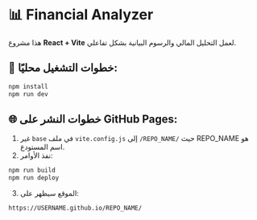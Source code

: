 # 📊 Financial Analyzer

هذا مشروع **React + Vite** لعمل التحليل المالي والرسوم البيانية بشكل تفاعلي.

## 🚀 خطوات التشغيل محليًا:
```bash
npm install
npm run dev
```

## 🌐 خطوات النشر على GitHub Pages:
1. غير `base` في ملف `vite.config.js` إلى `/REPO_NAME/` حيث REPO_NAME هو اسم المستودع.
2. نفذ الأوامر:
```bash
npm run build
npm run deploy
```
3. الموقع سيظهر على:
```
https://USERNAME.github.io/REPO_NAME/
```
